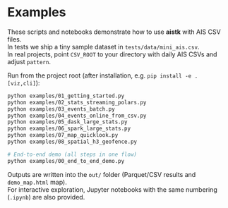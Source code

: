 # Examples

These scripts and notebooks demonstrate how to use **aistk** with AIS CSV files.  
In tests we ship a tiny sample dataset in `tests/data/mini_ais.csv`.  
In real projects, point `CSV_ROOT` to your directory with daily AIS CSVs and adjust `pattern`.

Run from the project root (after installation, e.g. `pip install -e .[viz,cli]`):

```bash
python examples/01_getting_started.py
python examples/02_stats_streaming_polars.py
python examples/03_events_batch.py
python examples/04_events_online_from_csv.py
python examples/05_dask_large_stats.py
python examples/06_spark_large_stats.py
python examples/07_map_quicklook.py
python examples/08_spatial_h3_geofence.py

# End-to-end demo (all steps in one flow)
python examples/00_end_to_end_demo.py
```

Outputs are written into the `out/` folder (Parquet/CSV results and `demo_map.html` map).  
For interactive exploration, Jupyter notebooks with the same numbering (`.ipynb`) are also provided.
